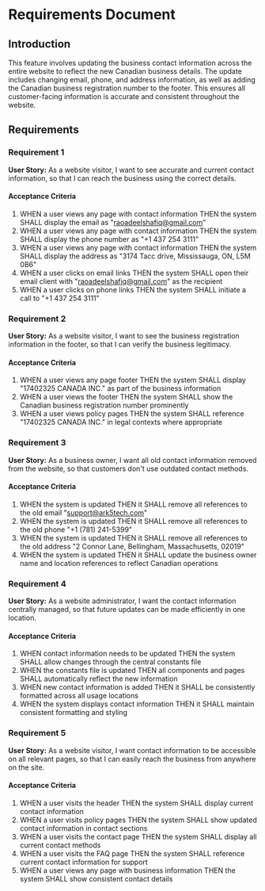 # Requirements Document

## Introduction

This feature involves updating the business contact information across the entire website to reflect the new Canadian business details. The update includes changing email, phone, and address information, as well as adding the Canadian business registration number to the footer. This ensures all customer-facing information is accurate and consistent throughout the website.

## Requirements

### Requirement 1

**User Story:** As a website visitor, I want to see accurate and current contact information, so that I can reach the business using the correct details.

#### Acceptance Criteria

1. WHEN a user views any page with contact information THEN the system SHALL display the email as "raoadeelshafiq@gmail.com"
2. WHEN a user views any page with contact information THEN the system SHALL display the phone number as "+1 437 254 3111"
3. WHEN a user views any page with contact information THEN the system SHALL display the address as "3174 Tacc drive, Mississauga, ON, L5M 0B6"
4. WHEN a user clicks on email links THEN the system SHALL open their email client with "raoadeelshafiq@gmail.com" as the recipient
5. WHEN a user clicks on phone links THEN the system SHALL initiate a call to "+1 437 254 3111"

### Requirement 2

**User Story:** As a website visitor, I want to see the business registration information in the footer, so that I can verify the business legitimacy.

#### Acceptance Criteria

1. WHEN a user views any page footer THEN the system SHALL display "17402325 CANADA INC." as part of the business information
2. WHEN a user views the footer THEN the system SHALL show the Canadian business registration number prominently
3. WHEN a user views policy pages THEN the system SHALL reference "17402325 CANADA INC." in legal contexts where appropriate

### Requirement 3

**User Story:** As a business owner, I want all old contact information removed from the website, so that customers don't use outdated contact methods.

#### Acceptance Criteria

1. WHEN the system is updated THEN it SHALL remove all references to the old email "support@ark5tech.com"
2. WHEN the system is updated THEN it SHALL remove all references to the old phone "+1 (781) 241-5399"
3. WHEN the system is updated THEN it SHALL remove all references to the old address "2 Connor Lane, Bellingham, Massachusetts, 02019"
4. WHEN the system is updated THEN it SHALL update the business owner name and location references to reflect Canadian operations

### Requirement 4

**User Story:** As a website administrator, I want the contact information centrally managed, so that future updates can be made efficiently in one location.

#### Acceptance Criteria

1. WHEN contact information needs to be updated THEN the system SHALL allow changes through the central constants file
2. WHEN the constants file is updated THEN all components and pages SHALL automatically reflect the new information
3. WHEN new contact information is added THEN it SHALL be consistently formatted across all usage locations
4. WHEN the system displays contact information THEN it SHALL maintain consistent formatting and styling

### Requirement 5

**User Story:** As a website visitor, I want contact information to be accessible on all relevant pages, so that I can easily reach the business from anywhere on the site.

#### Acceptance Criteria

1. WHEN a user visits the header THEN the system SHALL display current contact information
2. WHEN a user visits policy pages THEN the system SHALL show updated contact information in contact sections
3. WHEN a user visits the contact page THEN the system SHALL display all current contact methods
4. WHEN a user visits the FAQ page THEN the system SHALL reference current contact information for support
5. WHEN a user views any page with business information THEN the system SHALL show consistent contact details